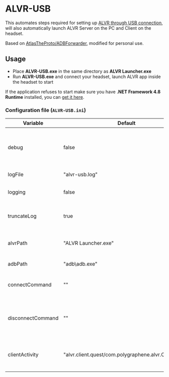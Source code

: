 # ALVR-USB

This automates steps required for setting up [ALVR through USB connection](https://github.com/alvr-org/ALVR/wiki/Use-ALVR-through-a-USB-connection), will also automatically launch ALVR Server on the PC and Client on the headset.

Based on [AtlasTheProto/ADBForwarder](https://github.com/AtlasTheProto/ADBForwarder), modified for personal use.

## Usage

- Place **ALVR-USB.exe** in the same directory as **ALVR Launcher.exe**
- Run **ALVR-USB.exe** and connect your headset, launch ALVR app inside the headset to start

If the application refuses to start make sure you have **.NET Framework 4.8 Runtime** installed, you can [get it here](https://dotnet.microsoft.com/en-us/download/dotnet-framework/net48).

### Configuration file (`ALVR-USB.ini`)

| Variable | Default | Description |
|----------|---------|-------------|
| debug | false | Should we display extra messages in the console? |
| logFile | "alvr-usb.log" | File for logging |
| logging | false | Enable or disable logging |
| truncateLog | true | Should we truncate log file for each session? |
| alvrPath | "ALVR Launcher.exe" | Path to ALVR Launcher executable |
| adbPath | "adb\adb.exe" | Path to ADB executable |
| connectCommand | "" | Executed when valid device connects |
| disconnectCommand | "" | Executed when previously connected valid device disconnects |
| clientActivity | "alvr.client.quest/com.polygraphene.alvr.OvrActivity" | ALVR client activity to launch when connected |
